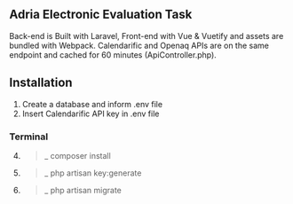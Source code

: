 ## Adria Electronic Evaluation Task

Back-end is Built with Laravel, Front-end with Vue & Vuetify and assets are bundled with Webpack.
Calendarific and Openaq APIs are on the same endpoint and cached for 60 minutes (ApiController.php).

## Installation

1. Create a database and inform .env file
2. Insert Calendarific API key in .env file
### Terminal
4. >_ composer install
5. >_ php artisan key:generate
6. >_ php artisan migrate